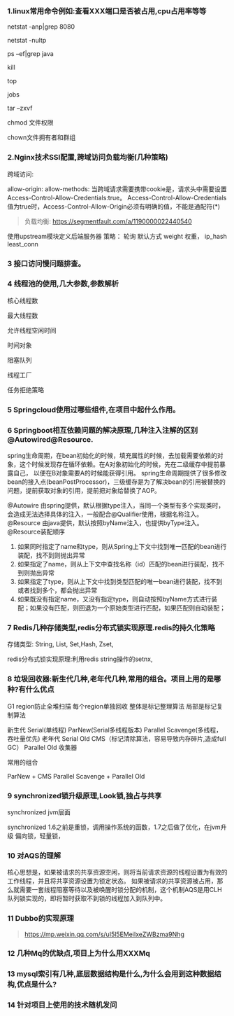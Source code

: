 ### 1.linux常用命令例如:查看XXX端口是否被占用,cpu占用率等等
netstat -anp|grep 8080

netstat  -nultp

ps –ef|grep java

kill

top

jobs

tar –zxvf 

chmod 文件权限

chown文件拥有者和群组

### 2.Nginx技术SSl配置,跨域访问负载均衡(几种策略)

跨域访问: 

allow-origin:
allow-methods:
当跨域请求需要携带cookie是，请求头中需要设置Access-Control-Allow-Credentials:true。
Access-Control-Allow-Credentials值为true时，Access-Control-Allow-Origin必须有明确的值，不能是通配符(*)

> 负载均衡: https://segmentfault.com/a/1190000022440540

使用upstream模块定义后端服务器
策略：
轮询 默认方式
weight 权重，
ip_hash
least_conn

### 3 接口访问慢问题排查。 

### 4 线程池的使用,几大参数,参数解析 

核心线程数

最大线程数

允许线程空闲时间

时间对象

阻塞队列

线程工厂

任务拒绝策略

### 5 Springcloud使用过哪些组件,在项目中起什么作用。


### 6 Springboot相互依赖问题的解决原理,几种注入注解的区别@Autowired@Resource. 

spring生命周期，在bean初始化的时候，填充属性的时候，去加载需要依赖的对象，这个时候发现存在循环依赖。在A对象初始化的时候，先在二级缓存中提前暴露自己，
以便在B对象需要A的时候能获得引用。 spring生命周期提供了很多修改bean的接入点(beanPostProcessor)，三级缓存是为了解决bean的引用被替换的问题，提前获取对象的引用，提前把对象给替换了AOP。

@Autowire 由spring提供，默认根据type注入，当同一个类型有多个实现类时，会造成无法选择具体的注入，一般配合@Qualifier使用，根据名称注入。
@Resource 由java提供，默认按照byName注入，也提供byType注入。
@Resource装配顺序
1. 如果同时指定了name和type，则从Spring上下文中找到唯一匹配的bean进行装配，找不到则抛出异常
2. 如果指定了name，则从上下文中查找名称（id）匹配的bean进行装配，找不到则抛出异常
3. 如果指定了type，则从上下文中找到类型匹配的唯一bean进行装配，找不到或者找到多个，都会抛出异常
4. 如果既没有指定name，又没有指定type，则自动按照byName方式进行装配；如果没有匹配，则回退为一个原始类型进行匹配，如果匹配则自动装配；

### 7 Redis几种存储类型,redis分布式锁实现原理.redis的持久化策略 

存储类型:
String, List, Set,Hash, Zset, 

redis分布式锁实现原理:利用redis string操作的setnx,

### 8 垃圾回收器:新生代几种,老年代几种,常用的组合。项目上用的是哪种?有什么优点 

G1   region防止全堆扫描 每个region单独回收  整体是标记整理算法 局部是标记复制算法

新生代
Serial(单线程)  ParNew(Serial多线程版本)  Parallel Scavenge(多线程，吞吐量优先)
老年代
Serial Old     CMS（标记清除算法，容易导致内存碎片,造成full GC）  Parallel Old 收集器       

常用的组合

ParNew + CMS
Parallel Scavenge +  Parallel Old

### 9 synchronized锁升级原理,Look锁,独占与共享

synchronized jvm层面

synchronized 1.6之前是重锁，调用操作系统的函数，1.7之后做了优化，在jvm升级 偏向锁，轻量锁，

### 10 对AQS的理解

核心思想是，如果被请求的共享资源空闲，则将当前请求资源的线程设置为有效的工作线程，并且将共享资源设置为锁定状态。
如果被请求的共享资源被占用，那么就需要一套线程阻塞等待以及被唤醒时锁分配的机制，这个机制AQS是用CLH队列锁实现的，即将暂时获取不到锁的线程加入到队列中。

### 11 Dubbo的实现原理

> https://mp.weixin.qq.com/s/uI5l5EMeiIxeZWBzma9Nhg

### 12 几种Mq的优缺点,项目上为什么用XXXMq

### 13 mysql索引有几种,底层数据结构是什么,为什么会用到这种数据结构,优点是什么? 

### 14 针对项目上使用的技术随机发问

